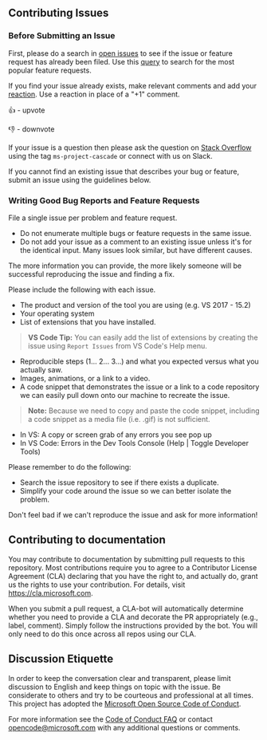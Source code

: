 ## Contributing Issues

### Before Submitting an Issue
First, please do a search in [open issues](https://github.com/Microsoft/project-cascade/issues) to see if the issue or feature request has already been filed. Use this [query](https://github.com/Microsoft/project-cascade/issues?q=is%3Aopen+is%3Aissue+label%3Afeature-request+sort%3Areactions-%2B1-desc) to search for the most popular feature requests.

If you find your issue already exists, make relevant comments and add your [reaction](https://github.com/blog/2119-add-reactions-to-pull-requests-issues-and-comments). Use a reaction in place of a "+1" comment.

👍 - upvote

👎 - downvote

If your issue is a question then please ask the question on [Stack Overflow](https://stackoverflow.com/questions/tagged/ms-project-cascade) using the tag `ms-project-cascade` or connect with us on Slack.

If you cannot find an existing issue that describes your bug or feature, submit an issue using the guidelines below.

### Writing Good Bug Reports and Feature Requests

File a single issue per problem and feature request.

* Do not enumerate multiple bugs or feature requests in the same issue.
* Do not add your issue as a comment to an existing issue unless it's for the identical input. Many issues look similar, but have different causes.

The more information you can provide, the more likely someone will be successful reproducing the issue and finding a fix. 

Please include the following with each issue. 

* The product and version of the tool you are using (e.g. VS 2017 - 15.2)
* Your operating system
* List of extensions that you have installed. 

> **VS Code Tip:** You can easily add the list of extensions by creating the issue using `Report Issues` from VS Code's Help menu. 

* Reproducible steps (1... 2... 3...) and what you expected versus what you actually saw. 
* Images, animations, or a link to a video. 
* A code snippet that demonstrates the issue or a link to a code repository we can easily pull down onto our machine to recreate the issue. 

> **Note:** Because we need to copy and paste the code snippet, including a code snippet as a media file (i.e. .gif) is not sufficient. 

* In VS: A copy or screen grab of any errors you see pop up
* In VS Code: Errors in the Dev Tools Console (Help | Toggle Developer Tools)

Please remember to do the following:

* Search the issue repository to see if there exists a duplicate. 
* Simplify your code around the issue so we can better isolate the problem. 

Don't feel bad if we can't reproduce the issue and ask for more information!

## Contributing to documentation

You may contribute to documentation by submitting pull requests to this repository. Most contributions require you to agree to a Contributor License Agreement (CLA) declaring that you have the right to, and actually do, grant us the rights to use your contribution. For details, visit https://cla.microsoft.com.

When you submit a pull request, a CLA-bot will automatically determine whether you need to provide
a CLA and decorate the PR appropriately (e.g., label, comment). Simply follow the instructions
provided by the bot. You will only need to do this once across all repos using our CLA.

## Discussion Etiquette
In order to keep the conversation clear and transparent, please limit discussion to English and keep things on topic with the issue. Be considerate to others and try to be courteous and professional at all times. This project has adopted the [Microsoft Open Source Code of Conduct](https://opensource.microsoft.com/codeofconduct/).

For more information see the [Code of Conduct FAQ](https://opensource.microsoft.com/codeofconduct/faq/) or contact [opencode@microsoft.com](mailto:opencode@microsoft.com) with any additional questions or comments.
